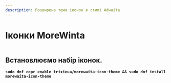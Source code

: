 ```yaml
---
description: Розширена тема іконок в стилі Adwaita
---
```


# Іконки MoreWinta

<figure><img src="../../.gitbook/assets/image (13).png" alt=""><figcaption></figcaption></figure>

## Встановлюємо набір іконок.

<pre class="language-bash"><code class="lang-bash"><strong>sudo dnf copr enable trixieua/morewaita-icon-theme &#x26;&#x26; sudo dnf install morewaita-icon-theme
</strong></code></pre>
